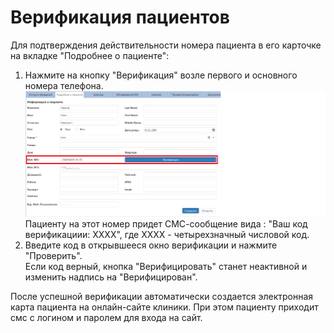 # Верификация пациентов

Для подтверждения действительности номера пациента в его карточке на вкладке "Подробнее о пациенте":   
1. Нажмите на кнопку "Верификация" возле первого и основного номера телефона.  
![Image](Image/verification.png)  
Пациенту на этот номер придет СМС-сообщение вида : "Ваш код верификациии: ХХХХ", где ХХХХ - четырехзначный числовой код.
2. Введите код в открывшееся окно верификации и нажмите "Проверить".   
 Если код верный, кнопка "Верифицировать" станет неактивной и изменить надпись на "Верифицирован".    

После успешной верификации автоматически создается электронная карта пациента на онлайн-сайте клиники. При этом пациенту приходит смс с логином и паролем для входа на сайт.